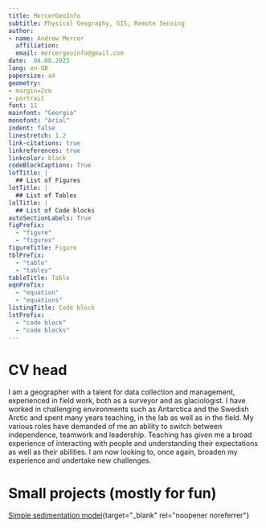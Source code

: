 ```yaml
---
title: MercerGeoInfo
subtitle: Physical Geography, GIS, Remote Sensing
author:
- name: Andrew Mercer
  affiliation:
  email: mercergeoinfo@gmail.com
date:  04.08.2023
lang: en-GB
papersize: a4
geometry:
- margin=2cm
- portrait
font: 11
mainfont: "Georgia"
monofont: "Arial"
indent: false
linestretch: 1.2
link-citations: true
linkreferences: true
linkcolor: black
codeBlockCaptions: True
lofTitle: |
  ## List of Figures
lotTitle: |
  ## List of Tables
lolTitle: |
  ## List of Code blocks
autoSectionLabels: True
figPrefix:
  - "figure"
  - "figures"
figureTitle: Figure
tblPrefix:
  - "table"
  - "tables"
tableTitle: Table
eqnPrefix:
  - "equation"
  - "equations"
listingTitle: Code block
lstPrefix:
  - "code block"
  - "code blocks"
---
```


# CV head

I am a geographer with a talent for data collection and management, experienced in field work, both as a surveyor and as glaciologist.
I have worked in challenging environments such as Antarctica and the Swedish Arctic and spent many years teaching, in the lab as well as in the field. 
My various roles have demanded of me an ability to switch between independence, teamwork and leadership.
Teaching has given me a broad experience of interacting with people and understanding their expectations as well as their abilities.
I am now looking to, once again, broaden my experience and undertake new challenges.

# Small projects (mostly for fun)

[Simple sedimentation model](Sedimentation.html "Sedimentation"){target="_blank" rel="noopener noreferrer"}